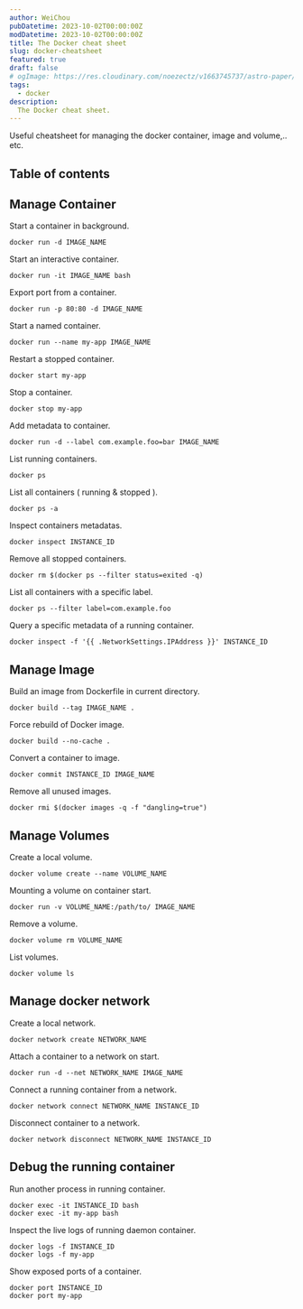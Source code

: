 ```yaml
---
author: WeiChou
pubDatetime: 2023-10-02T00:00:00Z
modDatetime: 2023-10-02T00:00:00Z
title: The Docker cheat sheet
slug: docker-cheatsheet
featured: true
draft: false
# ogImage: https://res.cloudinary.com/noezectz/v1663745737/astro-paper/astropaper-x-forestry-og_kqfwp0.png
tags:
  - docker
description:
  The Docker cheat sheet.
---
```


Useful cheatsheet for managing the docker container, image and volume,.. etc.

## Table of contents

## Manage Container

Start a container in background.
```shell
docker run -d IMAGE_NAME
```

Start an interactive container.
```shell
docker run -it IMAGE_NAME bash
```

Export port from a container.
```shell
docker run -p 80:80 -d IMAGE_NAME
```

Start a named container.
```shell
docker run --name my-app IMAGE_NAME
```

Restart a stopped container.
```shell
docker start my-app
```

Stop a container.
```shell
docker stop my-app
```

Add metadata to container.
```shell
docker run -d --label com.example.foo=bar IMAGE_NAME
```

List running containers.
```shell
docker ps
```

List all containers ( running & stopped ).
```shell
docker ps -a
```

Inspect containers metadatas.
```shell
docker inspect INSTANCE_ID
```

Remove all stopped containers.
```shell
docker rm $(docker ps --filter status=exited -q)
```

List all containers with a specific label.
```shell
docker ps --filter label=com.example.foo
```

Query a specific metadata of a running container.
```shell
docker inspect -f '{{ .NetworkSettings.IPAddress }}' INSTANCE_ID
```

## Manage Image

Build an image from Dockerfile in current directory.
```shell
docker build --tag IMAGE_NAME .
```

Force rebuild of Docker image.
```shell
docker build --no-cache .
```

Convert a container to image.
```shell
docker commit INSTANCE_ID IMAGE_NAME
```

Remove all unused images.
```shell
docker rmi $(docker images -q -f "dangling=true")
```

## Manage Volumes

Create a local volume.
```shell
docker volume create --name VOLUME_NAME
```

Mounting a volume on container start.
```shell
docker run -v VOLUME_NAME:/path/to/ IMAGE_NAME
```

Remove a volume.
```shell
docker volume rm VOLUME_NAME
```

List volumes.
```shell
docker volume ls
```

## Manage docker network

Create a local network.
```shell
docker network create NETWORK_NAME
```

Attach a container to a network on start.
```shell
docker run -d --net NETWORK_NAME IMAGE_NAME
```

Connect a running container from a network.
```shell
docker network connect NETWORK_NAME INSTANCE_ID
```

Disconnect container to a network.
```shell
docker network disconnect NETWORK_NAME INSTANCE_ID
```

## Debug the running container

Run another process in running container.
```shell
docker exec -it INSTANCE_ID bash
docker exec -it my-app bash
```

Inspect the live logs of running daemon container.
```shell
docker logs -f INSTANCE_ID
docker logs -f my-app
```

Show exposed ports of a container.
```shell
docker port INSTANCE_ID
docker port my-app
```
